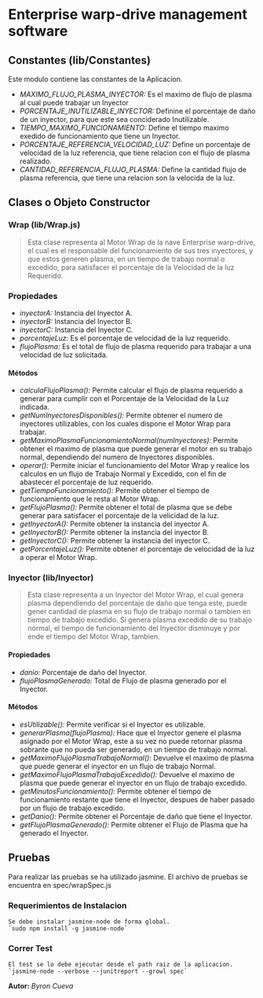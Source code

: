 # Enterprise warp-drive management software

## Constantes (lib/Constantes)

Este modulo contiene las constantes de la Aplicacion.

* *MAXIMO_FLUJO_PLASMA_INYECTOR:*  Es el maximo de flujo de plasma al cual puede trabajar un Inyector
* *PORCENTAJE_INUTILIZABLE_INYECTOR:* Definine el porcentaje de daño de un inyector, para que este sea conciderado Inutilizable.
* *TIEMPO_MAXIMO_FUNCIONAMIENTO:* Define el tiempo maximo exedido de funcionamiento que tiene un Inyector.
* *PORCENTAJE_REFERENCIA_VELOCIDAD_LUZ:* Define un porcentaje de velocidad de la luz referencia, que tiene relacion con el flujo de plasma realizado.
* *CANTIDAD_REFERENCIA_FLUJO_PLASMA:* Define la cantidad flujo de plasma referencia, que tiene una relacion son la velocida de la luz.


## Clases o Objeto Constructor
### Wrap (lib/Wrap.js)
> Esta clase representa al Motor Wrap de la nave Enterprise warp-drive, el cual es el responsable del funcionamiento de sus tres inyectores, y que estos generen plasma, en un tiempo de trabajo normal o excedido, para satisfacer el porcentaje de la Velocidad de la luz Requerido.

### Propiedades
* *inyectorA:* Instancia del Inyector A.
* *inyectorB:* Instancia del Inyector B.
* *inyectorC:* Instancia del Inyector C.
* *porcentajeLuz:* Es el porcentaje de velocidad de la luz requerido.
* *flujoPlasma:* Es el total de flujo de plasma requerido para trabajar a una velocidad de luz solicitada.

#### Métodos

* *calculaFlujoPlasma():* Permite calcular el flujo de plasma requerido a generar para cumplir con el Porcentaje de la Velocidad de la Luz indicada.
* *getNumInyectoresDisponibles():* Permite obtener el numero de inyectores utilizables, con los cuales dispone el Motor Wrap para trabajar.
* *getMaximoPlasmaFuncionamientoNormal(numInyectores):* Permite obtener el maximo de plasma que puede generar el motor en su trabajo normal, dependiendo del numero de Inyectores disponibles.
* *operar():* Permite iniciar el funcionamiento del Motor Wrap y realice los calculos en un flujo de Trabajo Normal y Excedido, con el fin de abastecer el porcentaje de luz requerido.
* *getTiempoFuncionamiento():* Permite obtener el tiempo de funcionamiento que le resta al Motor Wrap.
* *getFlujoPlasma():* Permite obtener el total de plasma que se debe generar para satisfacer el porcentaje de la velicidad de la luz.
* *getInyectorA():* Permite obtener la instancia del inyector A.
* *getInyectorB():* Permite obtener la instancia del inyector B.
* *getInyectorC():* Permite obtener la instancia del inyector C.
* *getPorcentajeLuz():* Permite obtener el porcentaje de velocidad de la luz a operar el Motor Wrap.

### Inyector (lib/Inyector)
> Esta clase representa a un Inyector del Motor Wrap, el cual genera plasma dependiendo del porcentaje de daño que tenga este, puede gener cantidad de plasma en su flujo de trabajo normal o tambien en tiempo de trabajo excedido. Si genera plasma excedido de su trabajo normal, el tiempo de funcionamiento del Inyector disminuye y por ende el tiempo del Motor Wrap, tambien.

#### Propiedades

* *danio:* Porcentaje de daño del Inyector.
* *flujoPlasmaGenerado:* Total de Flujo de plasma generado por el Inyector.

#### Métodos

* *esUtilizable():* Permite verificar si el Inyector es utilizable.
* *generarPlasma(flujoPlasma):* Hace que el Inyector genere el plasma asignado por el Motor Wrap, este a su vez no puede retornar plasma sobrante que no pueda ser generado, en un tiempo de trabajo normal.
* *getMaximoFlujoPlasmaTrabajoNormal():* Devuelve el maximo de plasma que puede generar el inyector en un flujo de trabajo Normal.
* *getMaximoFlujoPlasmaTrabajoExcedido():* Devuelve el maximo de plasma que puede generar el inyector en un flujo de trabajo excedido.
* *getMinutosFuncionamiento():* Permite obtener el tiempo de funcionamiento restante que tiene el Inyector, despues de haber pasado por un flujo de trabajo excedido.
* *getDanio():* Permite obtener el Porcentaje de daño que tiene el Inyector.
* *getFlujoPlasmaGenerado():* Permite obtener el Flujo de Plasma que ha generado el Inyector.


## Pruebas

Para realizar las pruebas se ha utilizado jasmine. El archivo de pruebas se encuentra en spec/wrapSpec.js

### Requerimientos de Instalacion

	Se debe instalar jasmine-node de forma global.
	`sudo npm install -g jasmine-node`

### Correr Test
	El test se lo debe ejecutar desde el path raiz de la aplicacion.
	`jasmine-node --verbose --junitreport --growl spec`

**Autor:** *Byron Cueva*

